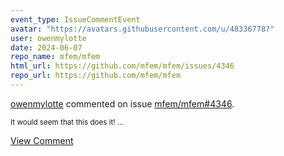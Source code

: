 ```yaml
---
event_type: IssueCommentEvent
avatar: "https://avatars.githubusercontent.com/u/48336778?"
user: owenmylotte
date: 2024-06-07
repo_name: mfem/mfem
html_url: https://github.com/mfem/mfem/issues/4346
repo_url: https://github.com/mfem/mfem
---
```


<a href='https://github.com/owenmylotte' target='_blank'>owenmylotte</a> commented on issue <a href='https://github.com/mfem/mfem/issues/4346' target='_blank'>mfem/mfem#4346</a>.

<small>It would seem that this does it!...</small>

<a href='https://github.com/mfem/mfem/issues/4346' target='_blank'>View Comment</a>